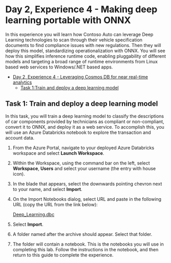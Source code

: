 # Day 2, Experience 4 - Making deep learning portable with ONNX
In this experience you will learn how Contoso Auto can leverage Deep Learning technologies to scan through their vehicle specification documents to find compliance issues with new regulations. Then they will deploy this model, standardizing operationalization with ONNX. You will see how this simplifies inference runtime code, enabling pluggability of different models and targeting a broad range of runtime environments from Linux based web services to Windows/.NET based apps.

- [Day 2, Experience 4 - Leveraging Cosmos DB for near real-time analytics](#day-2-experience-4---leveraging-cosmos-db-for-near-real-time-analytics)
  - [Task 1:Train and deploy a deep learning model](#task-1-train-and-deploy-a-deep-learning-model )


## Task 1: Train and deploy a deep learning model 

In this task, you will train a deep learning model to classify the descriptions of car components provided by technicians as compliant or non-compliant, convert it to ONNX, and deploy it as a web service. To accomplish this, you will use an Azure Databricks notebook to explore the transaction and account data. 

1. From the Azure Portal, navigate to your deployed Azure Databricks workspace and select **Launch Workspace**.
2. Within the Workspace, using the command bar on the left, select **Workspace**, **Users** and select your username (the entry with house icon).
3. In the blade that appears, select the downwards pointing chevron next to your name, and select **Import**.
4. On the Import Notebooks dialog, select URL and paste in the following URL (copy the URL from the link below):

    [Deep_Learning.dbc](./Deep_Learning.dbc)


5. Select **Import**.
6. A folder named after the archive should appear. Select that folder.
7. The folder will contain a notebook. This is the notebooks you will use in completing this lab. Follow the instructions in the notebook, and then return to this guide to complete the experience.